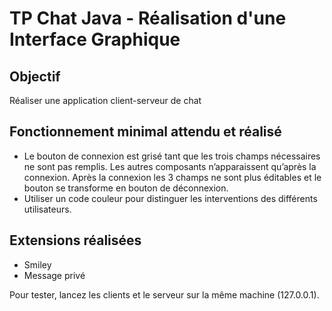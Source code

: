 # TP Chat Java - Réalisation d'une Interface Graphique 

## Objectif 
Réaliser une application client-serveur de chat

## Fonctionnement minimal attendu et réalisé 
* Le bouton de connexion est grisé tant que les trois champs nécessaires ne sont pas remplis. Les autres composants n’apparaissent qu’après la connexion. Après la connexion les 3 champs ne sont plus éditables et le bouton se transforme en bouton de déconnexion. 
* Utiliser un code couleur pour distinguer les interventions des différents utilisateurs.

## Extensions réalisées 
* Smiley 
* Message privé 

Pour tester, lancez les clients et le serveur sur la même machine (127.0.0.1). 
